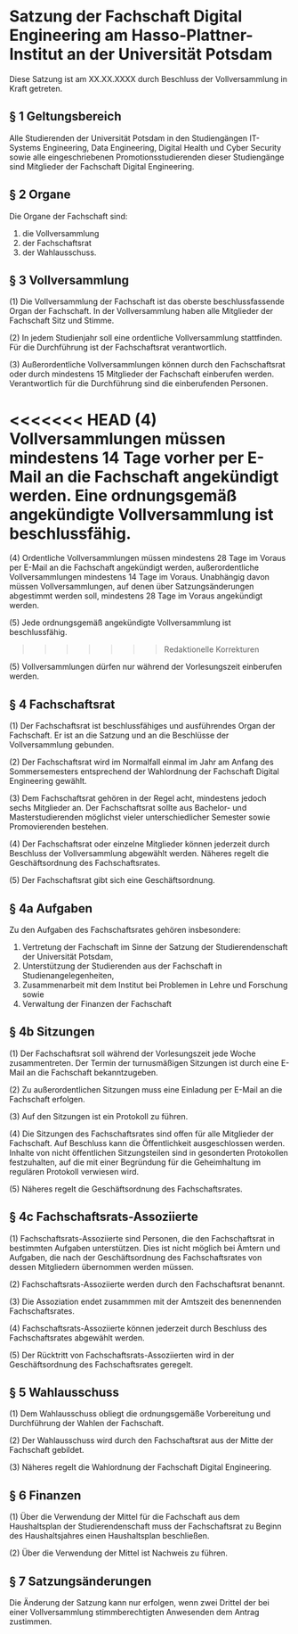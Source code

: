 # Satzung der Fachschaft Digital Engineering am Hasso-Plattner-Institut an der Universität Potsdam

Diese Satzung ist am XX.XX.XXXX durch Beschluss der Vollversammlung in Kraft getreten.



## § 1 Geltungsbereich

Alle Studierenden der Universität Potsdam in den Studiengängen IT-Systems Engineering, Data Engineering, Digital Health und Cyber Security sowie alle eingeschriebenen Promotionsstudierenden dieser Studiengänge sind Mitglieder der Fachschaft Digital Engineering.


## § 2 Organe

Die Organe der Fachschaft sind:

1. die Vollversammlung
2. der Fachschaftsrat
3. der Wahlausschuss.


## § 3 Vollversammlung

(1) Die Vollversammlung der Fachschaft ist das oberste beschlussfassende Organ der Fachschaft. In der Vollversammlung haben alle Mitglieder der Fachschaft Sitz und Stimme.

(2) In jedem Studienjahr soll eine ordentliche Vollversammlung stattfinden. Für die Durchführung ist der Fachschaftsrat verantwortlich.

(3) Außerordentliche Vollversammlungen können durch den Fachschaftsrat oder durch mindestens 15 Mitglieder der Fachschaft einberufen werden. Verantwortlich für die Durchführung sind die einberufenden Personen.

<<<<<<< HEAD
(4) Vollversammlungen müssen mindestens 14 Tage vorher per E-Mail an die Fachschaft angekündigt werden. Eine ordnungsgemäß angekündigte Vollversammlung ist beschlussfähig.
=======
(4) Ordentliche Vollversammlungen müssen mindestens 28 Tage im Voraus per E-Mail an die Fachschaft angekündigt werden, außerordentliche Vollversammlungen mindestens 14 Tage im Voraus. Unabhängig davon müssen Vollversammlungen, auf denen über Satzungsänderungen abgestimmt werden soll, mindestens 28 Tage im Voraus angekündigt werden.

(5) Jede ordnungsgemäß angekündigte Vollversammlung ist beschlussfähig.
>>>>>>> Redaktionelle Korrekturen

(5) Vollversammlungen dürfen nur während der Vorlesungszeit einberufen werden.


## § 4 Fachschaftsrat

(1) Der Fachschaftsrat ist beschlussfähiges und ausführendes Organ der Fachschaft. Er ist an die Satzung und an die Beschlüsse der Vollversammlung gebunden.

(2) Der Fachschaftsrat wird im Normalfall einmal im Jahr am Anfang des Sommersemesters entsprechend der Wahlordnung der Fachschaft Digital Engineering gewählt.

(3) Dem Fachschaftsrat gehören in der Regel acht, mindestens jedoch sechs Mitglieder an. Der Fachschaftsrat sollte aus Bachelor- und Masterstudierenden möglichst vieler unterschiedlicher Semester sowie Promovierenden bestehen.

(4) Der Fachschaftsrat oder einzelne Mitglieder können jederzeit durch Beschluss der Vollversammlung abgewählt werden. Näheres regelt die Geschäftsordnung des Fachschaftsrates.

(5) Der Fachschaftsrat gibt sich eine Geschäftsordnung.


## § 4a Aufgaben

Zu den Aufgaben des Fachschaftsrates gehören insbesondere:

1. Vertretung der Fachschaft im Sinne der Satzung der Studierendenschaft der Universität Potsdam,
2. Unterstützung der Studierenden aus der Fachschaft in Studienangelegenheiten,
3. Zusammenarbeit mit dem Institut bei Problemen in Lehre und Forschung sowie
4. Verwaltung der Finanzen der Fachschaft


## § 4b Sitzungen

(1) Der Fachschaftsrat soll während der Vorlesungszeit jede Woche zusammentreten. Der Termin der turnusmäßigen Sitzungen ist durch eine E-Mail an die Fachschaft bekanntzugeben.

(2) Zu außerordentlichen Sitzungen muss eine Einladung per E-Mail an die Fachschaft erfolgen.

(3) Auf den Sitzungen ist ein Protokoll zu führen.

(4) Die Sitzungen des Fachschaftsrates sind offen für alle Mitglieder der Fachschaft. Auf Beschluss kann die Öffentlichkeit ausgeschlossen werden. Inhalte von nicht öffentlichen Sitzungsteilen sind in gesonderten Protokollen festzuhalten, auf die mit einer Begründung für die Geheimhaltung im regulären Protokoll verwiesen wird.

(5) Näheres regelt die Geschäftsordnung des Fachschaftsrates.


## § 4c Fachschaftsrats-Assoziierte

(1) Fachschaftsrats-Assoziierte sind Personen, die den Fachschaftsrat in bestimmten Aufgaben unterstützen. Dies ist nicht möglich bei Ämtern und Aufgaben, die nach der Geschäftsordnung des Fachschaftsrates von dessen Mitgliedern übernommen werden müssen.

(2) Fachschaftsrats-Assoziierte werden durch den Fachschaftsrat benannt.

(3) Die Assoziation endet zusammmen mit der Amtszeit des benennenden Fachschaftsrates.

(4) Fachschaftsrats-Assoziierte können jederzeit durch Beschluss des Fachschaftsrates abgewählt werden.

(5) Der Rücktritt von Fachschaftsrats-Assoziierten wird in der Geschäftsordnung des Fachschaftsrates geregelt.


## § 5 Wahlausschuss

(1) Dem Wahlausschuss obliegt die ordnungsgemäße Vorbereitung und Durchführung der Wahlen der Fachschaft.

(2) Der Wahlausschuss wird durch den Fachschaftsrat aus der Mitte der Fachschaft gebildet.

(3) Näheres regelt die Wahlordnung der Fachschaft Digital Engineering.


## § 6 Finanzen

(1) Über die Verwendung der Mittel für die Fachschaft aus dem Haushaltsplan der Studierendenschaft muss der Fachschaftsrat zu Beginn des Haushaltsjahres einen Haushaltsplan beschließen.

(2) Über die Verwendung der Mittel ist Nachweis zu führen.


## § 7 Satzungsänderungen

Die Änderung der Satzung kann nur erfolgen, wenn zwei Drittel der bei einer Vollversammlung stimmberechtigten Anwesenden dem Antrag zustimmen.
